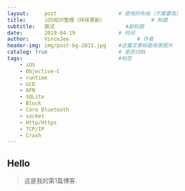 ```yaml
---
layout:     post                    # 使用的布局（不需要改）
title:      iOS知识整理（持续更新）               # 标题 
subtitle:   面试						 #副标题
date:       2019-04-19              # 时间
author:     VinceJee                      # 作者
header-img: img/post-bg-2015.jpg    #这篇文章标题背景图片
catalog: true                       # 是否归档
tags:                               #标签
    - iOS
    - Objective-C
    - runtime
    - GCD
    - AFN
    - SQLite
    - Block
    - Core Bluetooth
    - socket
    - Http/Https
    - TCP/IP
    - Crash
---
```


## Hello
>这是我的第1篇博客.
